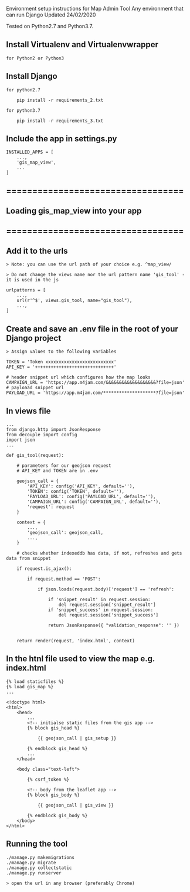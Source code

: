 Environment setup instructions for Map Admin Tool
Any environment that can run Django
Updated 24/02/2020

Tested on Python2.7 and Python3.7.

## Install Virtualenv and Virtualenvwrapper ##

    for Python2 or Python3 

## Install Django ##

    for python2.7

        pip install -r requirements_2.txt

    for python3.7

        pip install -r requirements_3.txt

## Include the app in settings.py ##

    INSTALLED_APPS = [
        ...,
        'gis_map_view',
        ...
    ]

## ================================== ##
## Loading gis_map_view into your app ##
## ================================== ##

## Add it to the urls ##

    > Note: you can use the url path of your choice e.g. ^map_view/

    > Do not change the views name nor the url pattern name 'gis_tool' - it is used in the js
    
    urlpatterns = [
        ...,
        url(r'^$', views.gis_tool, name="gis_tool"),
        ...,
    ]

## Create and save an .env file in the root of your Django project ##

    > Assign values to the following variables

    TOKEN = 'Token xxxxxxxxxxxxxxxxxxxxxxxxxx'
    API_KEY = '++++++++++++++++++++++++++++++'

    # header snippet url which configures how the map looks
    CAMPAIGN_URL = 'https://app.m4jam.com/&&&&&&&&&&&&&&&&&&&?file=json'
    # payloaad snippet url
    PAYLOAD_URL = 'https://app.m4jam.com/********************?file=json'


## In views file ##

    ...
    from django.http import JsonResponse
    from decouple import config
    import json
    ...

    def gis_tool(request):

        # parameters for our geojson request
        # API_KEY and TOKEN are in .env 
        
        geojson_call = {
            'API_KEY': config('API_KEY', default=''),
            'TOKEN': config('TOKEN', default=''),
            'PAYLOAD_URL': config('PAYLOAD_URL', default=''),
            'CAMPAIGN_URL': config('CAMPAIGN_URL', default=''),
            'request': request
        }

        context = { 
            ...,
            'geojson_call': geojson_call,
            ...,
        }

        # checks whether indexeddb has data, if not, refreshes and gets data from snippet 
        
        if request.is_ajax():
            
            if request.method == 'POST':
                
                if json.loads(request.body)['request'] == 'refresh':

                    if 'snippet_result' in request.session:
                        del request.session['snippet_result']
                    if 'snippet_success' in request.session:
                        del request.session['snippet_success']

                    return JsonResponse({ "validation_response": '' })
            

        return render(request, 'index.html', context)

## In the htnl file used to view the map e.g. index.html ##

    {% load staticfiles %}
    {% load gis_map %}
    ...

    <!doctype html>
    <html>
        <head>
            ...
            <!-- initialse static files from the gis app -->
            {% block gis_head %}

                {{ geojson_call | gis_setup }}
                    
            {% endblock gis_head %}
            ...
        </head>

        <body class="text-left">
            
            {% csrf_token %}
            
            <!-- body from the leaflet app -->
            {% block gis_body %}

                {{ geojson_call | gis_view }}

            {% endblock gis_body %}
        </body>
    </html>


## Running the tool ##
    
    ./manage.py makemigrations
    ./manage.py migrate
    ./manage.py collectstatic
    ./manage.py runserver

    > open the url in any browser (preferably Chrome)
